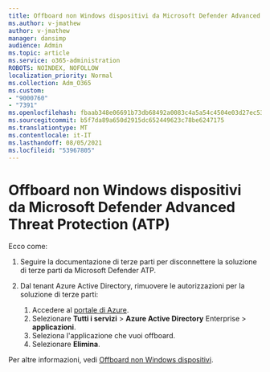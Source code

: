 ```yaml
---
title: Offboard non Windows dispositivi da Microsoft Defender Advanced Threat Protection (ATP)
ms.author: v-jmathew
author: v-jmathew
manager: dansimp
audience: Admin
ms.topic: article
ms.service: o365-administration
ROBOTS: NOINDEX, NOFOLLOW
localization_priority: Normal
ms.collection: Adm_O365
ms.custom:
- "9000760"
- "7391"
ms.openlocfilehash: fbaab348e06691b73db68492a0083c4a5a54c4504e03d27ec53f2a9f5047266d
ms.sourcegitcommit: b5f7da89a650d2915dc652449623c78be6247175
ms.translationtype: MT
ms.contentlocale: it-IT
ms.lasthandoff: 08/05/2021
ms.locfileid: "53967805"
---
```

# <a name="offboard-non-windows-devices-from-microsoft-defender-advanced-threat-protection-atp"></a>Offboard non Windows dispositivi da Microsoft Defender Advanced Threat Protection (ATP)

Ecco come:

1. Seguire la documentazione di terze parti per disconnettere la soluzione di terze parti da Microsoft Defender ATP.
2. Dal tenant Azure Active Directory, rimuovere le autorizzazioni per la soluzione di terze parti:

    1. Accedere al [portale di Azure](https://go.microsoft.com/fwlink/?linkid=2125612).
    1. Selezionare **Tutti i servizi**  >  **Azure Active Directory** Enterprise  >  **applicazioni**.
    1. Seleziona l'applicazione che vuoi offboard.
    1. Selezionare **Elimina**.

Per altre informazioni, vedi [Offboard non Windows dispositivi](https://go.microsoft.com/fwlink/?linkid=2143630).
